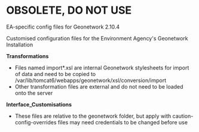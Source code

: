 # OBSOLETE, DO NOT USE

EA-specific config files for Geonetwork 2.10.4

Customised configuration files for the Environment Agency's Geonetwork Installation

**Transformations**

 * Files named import*.xsl are internal Geonetwork stylesheets for import of data and need to be copied to /var/lib/tomcat6/webapps/geonetwork/xsl/conversion/import
 * Other transformation files are external and do not need to be loaded onto the server

**Interface_Customisations**

 * These files are relative to the geonetwork folder, but apply with caution- config-overrides files may need credentials to be changed before use

